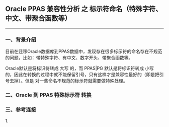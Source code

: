 ## Oracle PPAS 兼容性分析 之 标示符命名（特殊字符、中文、带聚合函数等）
---

### 一、背景介绍
  目前在迁移Oracle数据库到PPAS数据中，发现存在很多标示符的命名存在不规范的问题，比如：带特殊字符、有中文、数字开头、带聚合函数等。
  
  Oracle默认是将标识符转成 大写 的，而 PPAS|PG 默认是将标识符转成 小写 的，因此在转换的过程中就不能保留引号，只有这样才是兼容性最好的（即是把引号去掉）。但是 对一些命名不规范的标示符就需要做特殊处理。
  
### 二、Oracle 到 PPAS 特殊标示符 转换






### 三、参考连接
1.[]()

